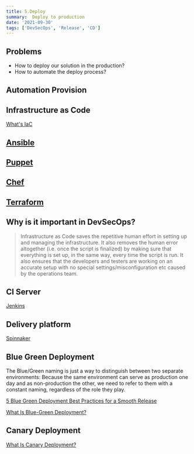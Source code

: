 ```yaml
---
title: 5.Deploy
summary:  Deploy to production
date: '2021-09-30'
tags: ['DevSecOps', 'Release', 'CD']
---
```


## Problems

- How to deploy our solution in the production?
- How to automate the deploy process?

## Automation Provision

## Infrastructure as Code

[What's IaC](https://stackify.com/what-is-infrastructure-as-code-how-it-works-best-practices-tutorials/)

## [Ansible](https://www.ansible.com/overview/how-ansible-works)

## [Puppet](https://puppet.com/docs/puppet/7/puppet_index.html)

## [Chef](https://github.com/chef/chef)

## [Terraform](https://www.terraform.io/)

## Why is it important in DevSecOps?

> Infrastructure as Code saves the repetitive human effort in setting up and managing the infrastructure. It also removes the human error altogether (i.e. once the script is finalized) by making sure that everything is set up, in the same way, every time the script is run. It also ensures that the developers and testers are working on an accurate setup with no special settings/misconfiguration etc caused by the operations team.

## CI Server

[Jenkins](https://www.jenkins.io/)

## Delivery platform

[Spinnaker](https://spinnaker.io/)

## Blue Green Deployment

The Blue/Green naming is just a way to distinguish between two separate environments: Because the same environment can serve as production one day and as non-production the other, we need to refer to them with a constant naming, regardless of the role they play.

[5 Blue Green Deployment Best Practices for a Smooth Release](https://www.blazemeter.com/blog/blue-green-deployment-testing)

[What Is Blue-Green Deployment?](https://semaphoreci.com/blog/blue-green-deployment)

## Canary Deployment

[What Is Canary Deployment?](https://semaphoreci.com/blog/what-is-canary-deployment)
